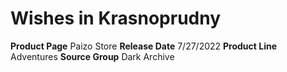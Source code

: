 ﻿---
id: '135'
name: Wishes in Krasnoprudny
rarity: Common
type: Source

---
# Wishes in Krasnoprudny

**Product Page** Paizo Store
**Release Date** 7/27/2022
**Product Line** Adventures
**Source Group** Dark Archive